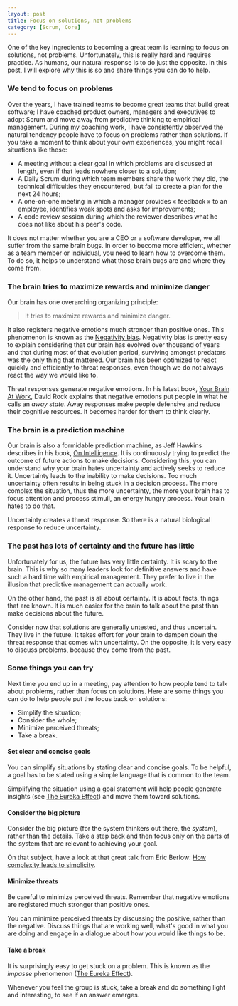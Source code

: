 ```yaml
---
layout: post
title: Focus on solutions, not problems
category: [Scrum, Core]
---
```


One of the key ingredients to becoming a great team is learning to focus on solutions, not problems. Unfortunately, this is really hard and requires practice. As humans, our natural response is to do just the opposite. In this post, I will explore why this is so and share things you can do to help.

### We tend to focus on problems

Over the years, I have trained teams to become great teams that build great software; I have coached product owners, managers and executives to adopt Scrum and move away from predictive thinking to empirical management. During my coaching work, I have consistently observed the natural tendency people have to focus on problems rather than solutions. If you take a moment to think about your own experiences, you might recall situations like these:

* A meeting without a clear goal in which problems are discussed at length, even if that leads nowhere closer to a solution;
* A Daily Scrum during which team members share the work they did, the technical difficulties they encountered, but fail to create a plan for the next 24 hours;
* A one-on-one meeting in which a manager provides « feedback » to an employee, identifies weak spots and asks for improvements;
* A code review session during which the reviewer describes what he does not like about his peer's code.

It does not matter whether you are a CEO or a software developer, we all suffer from the same brain bugs. In order to become more efficient, whether as a team member or individual, you need to learn how to overcome them. To do so, it helps to understand what those brain bugs are and where they come from.

### The brain tries to maximize rewards and minimize danger

Our brain has one overarching organizing principle: 

> It tries to maximize rewards and minimize danger. 

It also registers negative emotions much stronger than positive ones. This phenomenon is known as the [Negativity bias](http://en.wikipedia.org/wiki/Negativity_bias). Negativity bias is pretty easy to explain considering that our brain has evolved over thousand of years and that during most of that evolution period, surviving amongst predators was the only thing that mattered. Our brain has been optimized to react quickly and efficiently to threat responses, even though we do not always react the way we would like to.

Threat responses generate negative emotions. In his latest book, [Your Brain At Work](http://www.your-brain-at-work.com/), David Rock explains that negative emotions put people in what he calls an _away state_. Away responses make people defensive and reduce their cognitive resources. It becomes harder for them to think clearly.

### The brain is a prediction machine

Our brain is also a formidable prediction machine, as Jeff Hawkins describes in his book, [On Intelligence](http://www.onintelligence.org/). It is continuously trying to predict the outcome of future actions to make decisions. Considering this, you can understand why your brain hates uncertainty and actively seeks to reduce it. Uncertainty leads to the inability to make decisions. Too much uncertainty often results in being stuck in a decision process. The more complex the situation, thus the more uncertainty, the more your brain has to focus attention and process stimuli, an energy hungry process. Your brain hates to do that. 

Uncertainty creates a threat response. So there is a natural biological response to reduce uncertainty. 

### The past has lots of certainty and the future has little

Unfortunately for us, the future has very little certainty. It is scary to the brain. This is why so many leaders look for definitive answers and have such a hard time with empirical management. They prefer to live in the illusion that predictive management can actually work. 

On the other hand, the past is all about certainty. It is about facts, things that are known. It is much easier for the brain to talk about the past than make decisions about the future.

Consider now that solutions are generally untested, and thus uncertain. They live in the future. It takes effort for your brain to dampen down the threat response that comes with uncertainty. On the opposite, it is very easy to discuss problems, because they come from the past. 

### Some things you can try

Next time you end up in a meeting, pay attention to how people tend to talk about problems, rather than focus on solutions. Here are some things you can do to help people put the focus back on solutions:

* Simplify the situation;
* Consider the whole;
* Minimize perceived threats;
* Take a break.

#### Set clear and concise goals

You can simplify situations by stating clear and concise goals. To be helpful, a goal has to be stated using a simple language that is common to the team.

Simplifying the situation using a goal statement will help people generate insights (see [The Eureka Effect](http://en.wikipedia.org/wiki/Eureka_effect)) and move them toward solutions.

#### Consider the big picture

Consider the big picture (for the system thinkers out there, the _system_), rather than the details. Take a step back and then focus only on the parts of the system that are relevant to achieving your goal. 

On that subject, have a look at that great talk from Eric Berlow: [How complexity leads to simplicity](http://www.youtube.com/watch?v=UB2iYzKeej8).

#### Minimize threats

Be careful to minimize perceived threats. Remember that negative emotions are registered much stronger than positive ones. 

You can minimize perceived threats by discussing the positive, rather than the negative. Discuss things that are working well, what's good in what you are doing and engage in a dialogue about how you would like things to be.

#### Take a break

It is surprisingly easy to get stuck on a problem. This is known as the _impasse_ phenomenon ([The Eureka Effect](http://en.wikipedia.org/wiki/Eureka_effect)).

Whenever you feel the group is stuck, take a break and do something light and interesting, to see if an answer emerges.

